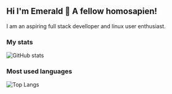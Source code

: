 ## Hi I'm Emerald 👋 A fellow homosapien!
I am an aspiring full stack develloper and linux user enthusiast. 
### My stats
![GitHub stats](https://github-readme-stats.vercel.app/api?username=emerald-developer&show_icons=true&theme=dracula&ring_color=7bf765&show=discussions_started&v=3)
### Most used languages
![Top Langs](https://github-readme-stats.vercel.app/api/top-langs/?username=emerald-developer&theme=dracula&v=3)
